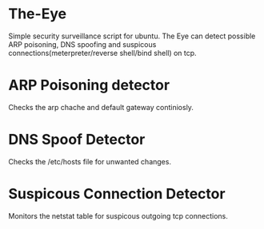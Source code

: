 # The-Eye
Simple security surveillance script for ubuntu.
The Eye can detect possible ARP poisoning, DNS spoofing and suspicous connections(meterpreter/reverse shell/bind shell) on tcp.


# ARP Poisoning detector 
Checks the arp chache and default gateway continiosly.
# DNS Spoof Detector
Checks the /etc/hosts file for unwanted changes.
# Suspicous Connection Detector
Monitors the netstat table for suspicous outgoing tcp connections.
